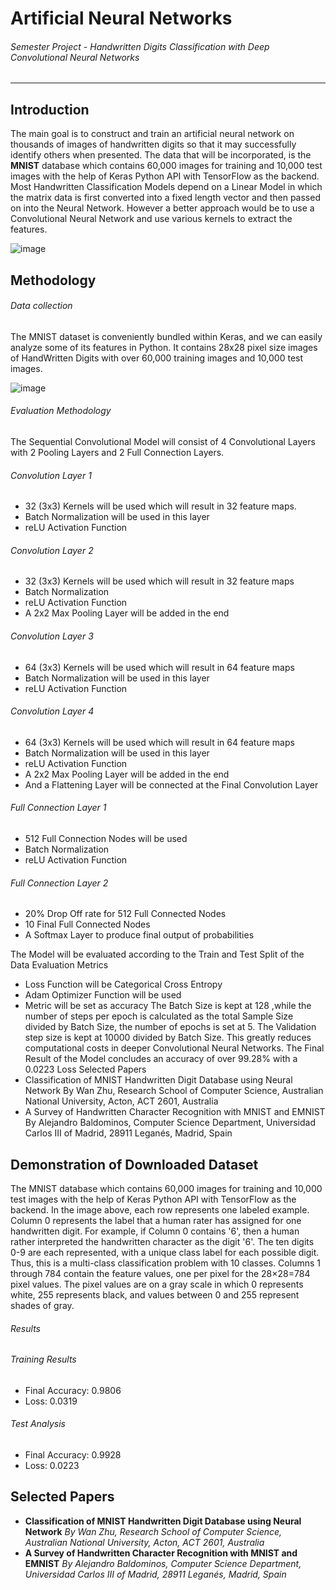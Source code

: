 # Artificial Neural Networks
###### Semester Project - Handwritten Digits Classification with Deep Convolutional Neural Networks
_________________________________________________________________________
## Introduction
The main goal is to construct and train an artificial neural network on thousands of images of
handwritten digits so that it may successfully identify others when presented. The data that
will be incorporated, is the **MNIST** database which contains 60,000 images for training and
10,000 test images with the help of Keras Python API with TensorFlow as the backend.
Most Handwritten Classification Models depend on a Linear Model in which the matrix data
is first converted into a fixed length vector and then passed on into the Neural Network.
However a better approach would be to use a Convolutional Neural Network and use various
kernels to extract the features.

![image](https://user-images.githubusercontent.com/59331234/118637783-9b917500-b7ef-11eb-8ea4-778ee51b730e.png)

## Methodology
###### Data collection
The MNIST dataset is conveniently bundled within Keras, and we can easily analyze some
of its features in Python.
It contains 28x28 pixel size images of HandWritten Digits with over 60,000 training images
and 10,000 test images.

![image](https://user-images.githubusercontent.com/59331234/118637867-b19f3580-b7ef-11eb-88f6-d37f24464e9c.png)

###### Evaluation Methodology
The Sequential Convolutional Model will consist of 4 Convolutional Layers with 2 Pooling
Layers and 2 Full Connection Layers.

###### Convolution Layer 1
- 32 (3x3) Kernels will be used which will result in 32 feature maps.
- Batch Normalization will be used in this layer
- reLU Activation Function
###### Convolution Layer 2
- 32 (3x3) Kernels will be used which will result in 32 feature maps
- Batch Normalization
- reLU Activation Function
- A 2x2 Max Pooling Layer will be added in the end
###### Convolution Layer 3
- 64 (3x3) Kernels will be used which will result in 64 feature maps
- Batch Normalization will be used in this layer
- reLU Activation Function
###### Convolution Layer 4
- 64 (3x3) Kernels will be used which will result in 64 feature maps
- Batch Normalization will be used in this layer
- reLU Activation Function
- A 2x2 Max Pooling Layer will be added in the end
- And a Flattening Layer will be connected at the Final Convolution Layer

###### Full Connection Layer 1
- 512 Full Connection Nodes will be used
- Batch Normalization
- reLU Activation Function

###### Full Connection Layer 2
- 20% Drop Off rate for 512 Full Connected Nodes
- 10 Final Full Connected Nodes
- A Softmax Layer to produce final output of probabilities

The Model will be evaluated according to the Train and Test Split of the Data
Evaluation Metrics
- Loss Function will be Categorical Cross Entropy
- Adam Optimizer Function will be used
- Metric will be set as accuracy
The Batch Size is kept at 128 ,while the number of steps per epoch is calculated as the total
Sample Size divided by Batch Size, the number of epochs is set at 5. The Validation step
size is kept at 10000 divided by Batch Size. This greatly reduces computational costs in
deeper Convolutional Neural Networks.
The Final Result of the Model concludes an accuracy of over 99.28% with a 0.0223 Loss
Selected Papers
- Classification of MNIST Handwritten Digit Database using Neural Network By
Wan Zhu, Research School of Computer Science, Australian National University,
Acton, ACT 2601, Australia
- A Survey of Handwritten Character Recognition with MNIST and EMNIST By
Alejandro Baldominos, Computer Science Department, Universidad Carlos III of
Madrid, 28911 Leganés, Madrid, Spain

## Demonstration of Downloaded Dataset
The MNIST database which contains 60,000 images for training and 10,000 test images with
the help of Keras Python API with TensorFlow as the backend.
In the image above, each row represents one labeled example. Column 0 represents the
label that a human rater has assigned for one handwritten digit. For example, if Column 0
contains '6', then a human rather interpreted the handwritten character as the digit '6'. The
ten digits 0-9 are each represented, with a unique class label for each possible digit. Thus,
this is a multi-class classification problem with 10 classes. Columns 1 through 784 contain
the feature values, one per pixel for the 28×28=784 pixel values. The pixel values are on a
gray scale in which 0 represents white, 255 represents black, and values between 0 and 255
represent shades of gray.

###### Results
###### Training Results
- Final Accuracy: 0.9806
- Loss: 0.0319
###### Test Analysis
- Final Accuracy: 0.9928
- Loss: 0.0223

## Selected Papers
- **Classification of MNIST Handwritten Digit Database using Neural Network** *By
Wan Zhu, Research School of Computer Science, Australian National University,
Acton, ACT 2601, Australia*
- **A Survey of Handwritten Character Recognition with MNIST and EMNIST** *By
Alejandro Baldominos, Computer Science Department, Universidad Carlos III of
Madrid, 28911 Leganés, Madrid, Spain*
